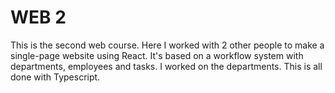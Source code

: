 # WEB 2

This is the second web course. Here I worked with 2 other people to make a single-page website using React. It's based on a workflow system with departments, employees and tasks. I worked on the departments. This is all done with Typescript.
